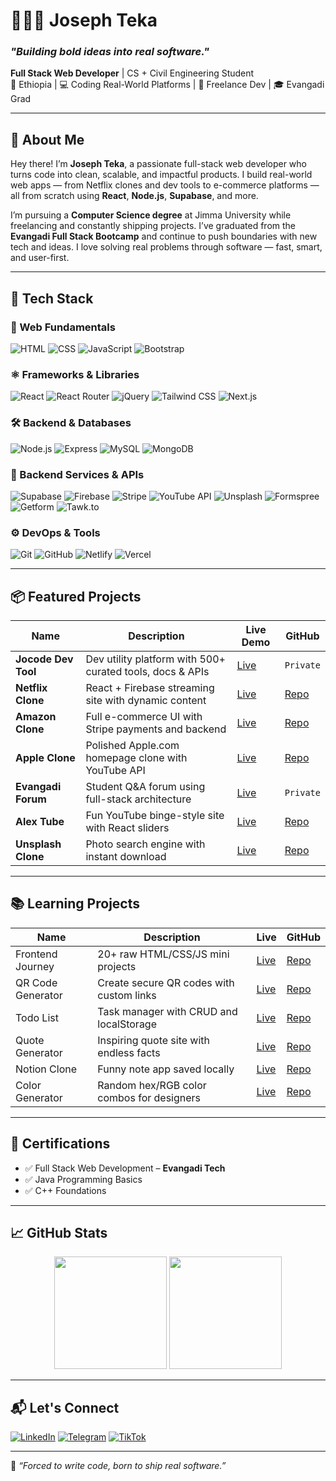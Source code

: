 # 👨🏽‍💻 Joseph Teka

### _"Building bold ideas into real software."_  
**Full Stack Web Developer** | CS + Civil Engineering Student  
📍 Ethiopia | 💻 Coding Real-World Platforms | 🚀 Freelance Dev | 🎓 Evangadi Grad

---

## 🧠 About Me

Hey there! I’m **Joseph Teka**, a passionate full-stack web developer who turns code into clean, scalable, and impactful products. I build real-world web apps — from Netflix clones and dev tools to e-commerce platforms — all from scratch using **React**, **Node.js**, **Supabase**, and more.

I’m pursuing a **Computer Science degree** at Jimma University while freelancing and constantly shipping projects. I’ve graduated from the **Evangadi Full Stack Bootcamp** and continue to push boundaries with new tech and ideas. I love solving real problems through software — fast, smart, and user-first.

---

## 🚀 Tech Stack

### 🧱 Web Fundamentals  
![HTML](https://img.shields.io/badge/HTML-E34F26?style=for-the-badge&logo=html5&logoColor=white)
![CSS](https://img.shields.io/badge/CSS-1572B6?style=for-the-badge&logo=css3&logoColor=white)
![JavaScript](https://img.shields.io/badge/JavaScript-F7DF1E?style=for-the-badge&logo=javascript&logoColor=black)
![Bootstrap](https://img.shields.io/badge/Bootstrap-563D7C?style=for-the-badge&logo=bootstrap&logoColor=white)

### ⚛️ Frameworks & Libraries  
![React](https://img.shields.io/badge/React-61DAFB?style=for-the-badge&logo=react&logoColor=black)
![React Router](https://img.shields.io/badge/React%20Router-CA4245?style=for-the-badge&logo=reactrouter&logoColor=white)
![jQuery](https://img.shields.io/badge/jQuery-0769AD?style=for-the-badge&logo=jquery&logoColor=white)
![Tailwind CSS](https://img.shields.io/badge/TailwindCSS-38B2AC?style=for-the-badge&logo=tailwind-css&logoColor=white)
![Next.js](https://img.shields.io/badge/Next.js-000000?style=for-the-badge&logo=nextdotjs&logoColor=white)

### 🛠 Backend & Databases  
![Node.js](https://img.shields.io/badge/Node.js-339933?style=for-the-badge&logo=node-dot-js&logoColor=white)
![Express](https://img.shields.io/badge/Express.js-000000?style=for-the-badge&logo=express&logoColor=white)
![MySQL](https://img.shields.io/badge/MySQL-00758F?style=for-the-badge&logo=mysql&logoColor=white)
![MongoDB](https://img.shields.io/badge/MongoDB-4EA94B?style=for-the-badge&logo=mongodb&logoColor=white)

### 🔌 Backend Services & APIs  
![Supabase](https://img.shields.io/badge/Supabase-3ECF8E?style=for-the-badge&logo=supabase&logoColor=white)
![Firebase](https://img.shields.io/badge/Firebase-FFCA28?style=for-the-badge&logo=firebase&logoColor=black)
![Stripe](https://img.shields.io/badge/Stripe-635BFF?style=for-the-badge&logo=stripe&logoColor=white)
![YouTube API](https://img.shields.io/badge/YouTube%20API-FF0000?style=for-the-badge&logo=youtube&logoColor=white)
![Unsplash](https://img.shields.io/badge/Unsplash-000000?style=for-the-badge&logo=unsplash&logoColor=white)
![Formspree](https://img.shields.io/badge/Formspree-FF4F64?style=for-the-badge&logo=maildotru&logoColor=white)
![Getform](https://img.shields.io/badge/Getform-000000?style=for-the-badge&logo=maildotru&logoColor=white)
![Tawk.to](https://img.shields.io/badge/Tawk.to-2CB67D?style=for-the-badge&logo=tawk-dot-to&logoColor=white)

### ⚙️ DevOps & Tools  
![Git](https://img.shields.io/badge/Git-F05032?style=for-the-badge&logo=git&logoColor=white)
![GitHub](https://img.shields.io/badge/GitHub-000?style=for-the-badge&logo=github&logoColor=white)
![Netlify](https://img.shields.io/badge/Netlify-00C7B7?style=for-the-badge&logo=netlify&logoColor=white)
![Vercel](https://img.shields.io/badge/Vercel-000000?style=for-the-badge&logo=vercel&logoColor=white)

---

## 📦 Featured Projects

| Name | Description | Live Demo | GitHub |
|------|-------------|-----------|--------|
| **Jocode Dev Tool** | Dev utility platform with 500+ curated tools, docs & APIs | [Live](https://jocode-devtools.netlify.app/) | `Private` |
| **Netflix Clone** | React + Firebase streaming site with dynamic content | [Live](https://net-dist.vercel.app/) | [Repo](https://github.com/Josy216/netflix) |
| **Amazon Clone** | Full e-commerce UI with Stripe payments and backend | [Live](https://distt-his-git-main-josy216s-projects.vercel.app/#/) | [Repo](https://github.com/Josy216/AmazonBackend) |
| **Apple Clone** | Polished Apple.com homepage clone with YouTube API | [Live](https://jotekasap-le.netlify.app/) | [Repo](https://github.com/Josy216/Apple) |
| **Evangadi Forum** | Student Q&A forum using full-stack architecture | [Live](https://evanforum.com/) | `Private` |
| **Alex Tube** | Fun YouTube binge-style site with React sliders | [Live](https://alexfegegfegeg.netlify.app/) | [Repo](https://github.com/Josy216/netflix) |
| **Unsplash Clone** | Photo search engine with instant download | [Live](https://joseph-unsplash.netlify.app/) | [Repo](https://github.com/Josy216/Joseph-unsplash-API) |

---

## 📚 Learning Projects

| Name | Description | Live | GitHub |
|------|-------------|------|--------|
| Frontend Journey | 20+ raw HTML/CSS/JS mini projects | [Live](https://josteka.netlify.app/) | [Repo](https://github.com/josephteka/color-generator) |
| QR Code Generator | Create secure QR codes with custom links | [Live](https://jo-qr-code.netlify.app/) | [Repo](https://github.com/Josy216/final-port) |
| Todo List | Task manager with CRUD and localStorage | [Live](https://joseph-todo.netlify.app/) | [Repo](https://github.com/josephteka/quote-generator) |
| Quote Generator | Inspiring quote site with endless facts | [Live](https://dailquote.netlify.app/) | [Repo](https://github.com/Josy216/Generator-Qoute) |
| Notion Clone | Funny note app saved locally | [Live](https://my-notion-five-rust.vercel.app/) | [Repo](https://github.com/Josy216/my-notion) |
| Color Generator | Random hex/RGB color combos for designers | [Live](https://josy-hex-code.netlify.app/) | [Repo](https://github.com/Josy216/hexa-color-code) |

---

## 📜 Certifications

- ✅ Full Stack Web Development – **Evangadi Tech**
- ✅ Java Programming Basics  
- ✅ C++ Foundations

---

## 📈 GitHub Stats

<p align="center">
  <img src="https://github-readme-stats.vercel.app/api?username=Josy216&show_icons=true&theme=tokyonight" height="180" />
  <img src="https://github-readme-streak-stats.herokuapp.com/?user=Josy216&theme=tokyonight" height="180"/>
</p>

---

## 📬 Let's Connect

[![LinkedIn](https://img.shields.io/badge/LinkedIn-0077B5?style=flat-square&logo=linkedin&logoColor=white)](https://linkedin.com/in/joseph-teka-271661309)
[![Telegram](https://img.shields.io/badge/Telegram-2CA5E0?style=flat-square&logo=telegram&logoColor=white)](https://t.me/josephteka)
[![TikTok](https://img.shields.io/badge/TikTok-000000?style=flat-square&logo=tiktok&logoColor=white)](https://www.tiktok.com/@jocode216)

---

🧠 _“Forced to write code, born to ship real software.”_
